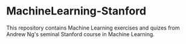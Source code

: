 # MachineLearning-Stanford

This repository contains Machine Learning exercises and quizes from Andrew Ng's seminal Stanford course in Machine Learning.
